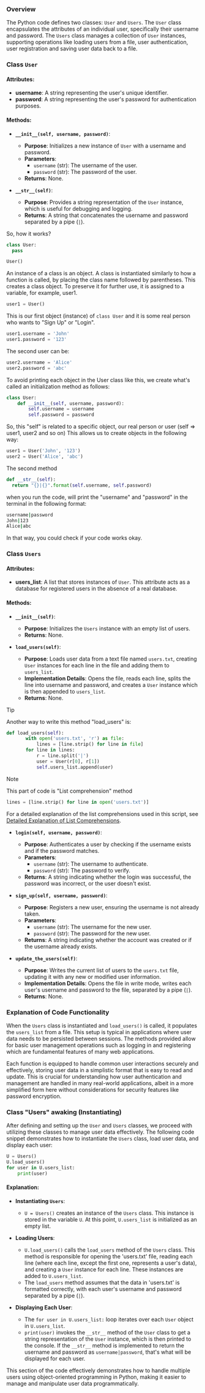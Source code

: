 ### Overview

The Python code defines two classes: `User` and `Users`. The `User` class encapsulates the attributes of an individual user, specifically their username and password. The `Users` class manages a collection of `User` instances, supporting operations like loading users from a file, user authentication, user registration and saving user data back to a file.

### Class `User`

#### Attributes:
- **username**: A string representing the user's unique identifier.
- **password**: A string representing the user's password for authentication purposes.

#### Methods:
- **`__init__(self, username, password)`**:
  - **Purpose**: Initializes a new instance of `User` with a username and password.
  - **Parameters**:
    - `username` (str): The username of the user.
    - `password` (str): The password of the user.
  - **Returns**: None.

- **`__str__(self)`**:
  - **Purpose**: Provides a string representation of the `User` instance, which is useful for debugging and logging.
  - **Returns**: A string that concatenates the username and password separated by a pipe (`|`).

So, how it works?

``` py
class User:
  pass

User()
```
An instance of a class is an object. A class is instantiated similarly to how a function is called, by placing the class name followed by parentheses. This creates a class object. To preserve it for further use, it is assigned to a variable, for example, user1.

``` py
user1 = User()
```
This is our first object (instance) of `class User` and it is some real person who wants to "Sign Up" or "Login".

``` py
user1.username = 'John'
user1.password = '123'
```
The second user can be:

``` py
user2.username = 'Alice'
user2.password = 'abc'
```

To avoid printing each object in the User class like this, we create what's called an initialization method as follows:

``` py
class User:
    def __init__(self, username, password):
        self.username = username
        self.password = password
```

So, this "self" is related to a specific object, our real person or user (self => user1, user2 and so on)
This allows us to create objects in the following way:

``` py
user1 = User('John', '123')
user2 = User('Alice', 'abc')
```

The second method 

``` py
def __str__(self):
  return "{}|{}".format(self.username, self.password)
```

when you run the code, will print the "username" and "password" in the terminal in the following format:

``` bash
username|password
John|123
Alice|abc
```

In that way, you could check if your code works okay.



### Class `Users`

#### Attributes:
- **users_list**: A list that stores instances of `User`. This attribute acts as a database for registered users in the absence of a real database.

#### Methods:
- **`__init__(self)`**:
  - **Purpose**: Initializes the `Users` instance with an empty list of users.
  - **Returns**: None.

- **`load_users(self)`**:
  - **Purpose**: Loads user data from a text file named `users.txt`, creating `User` instances for each line in the file and adding them to `users_list`.
  - **Implementation Details**: Opens the file, reads each line, splits the line into username and password, and creates a `User` instance which is then appended to `users_list`.
  - **Returns**: None.
 
 > [!TIP]
 > Another way to write this method "load_users" is:

 ``` py
 def load_users(self):
        with open('users.txt', 'r') as file:
            lines = [line.strip() for line in file]
        for line in lines:
            r = line.split('|')
            user = User(r[0], r[1])
            self.users_list.append(user)
 ```

> [!NOTE]
> This part of code is "List comprehension" method

``` py
lines = [line.strip() for line in open('users.txt')]
```

For a detailed explanation of the list comprehensions used in this script, see [Detailed Explanation of List Comprehensions](List_comprehension.md).

- **`login(self, username, password)`**:
  - **Purpose**: Authenticates a user by checking if the username exists and if the password matches.
  - **Parameters**:
    - `username` (str): The username to authenticate.
    - `password` (str): The password to verify.
  - **Returns**: A string indicating whether the login was successful, the password was incorrect, or the user doesn't exist.

- **`sign_up(self, username, password)`**:
  - **Purpose**: Registers a new user, ensuring the username is not already taken.
  - **Parameters**:
    - `username` (str): The username for the new user.
    - `password` (str): The password for the new user.
  - **Returns**: A string indicating whether the account was created or if the username already exists.

- **`update_the_users(self)`**:
  - **Purpose**: Writes the current list of users to the `users.txt` file, updating it with any new or modified user information.
  - **Implementation Details**: Opens the file in write mode, writes each user's username and password to the file, separated by a pipe (`|`).
  - **Returns**: None.

### Explanation of Code Functionality

When the `Users` class is instantiated and `load_users()` is called, it populates the `users_list` from a file. This setup is typical in applications where user data needs to be persisted between sessions. The methods provided allow for basic user management operations such as logging in and registering which are fundamental features of many web applications.

Each function is equipped to handle common user interactions securely and effectively, storing user data in a simplistic format that is easy to read and update. This is crucial for understanding how user authentication and management are handled in many real-world applications, albeit in a more simplified form here without considerations for security features like password encryption.


### Class "Users" awaking (Instantiating)


After defining and setting up the `User` and `Users` classes, we proceed with utilizing these classes to manage user data effectively. The following code snippet demonstrates how to instantiate the `Users` class, load user data, and display each user:

``` py
U = Users()
U.load_users()
for user in U.users_list:
    print(user)
```

#### Explanation:

- **Instantiating `Users`**:
  - `U = Users()` creates an instance of the `Users` class. This instance is stored in the variable `U`. At this point, `U.users_list` is initialized as an empty list.

- **Loading Users**:
  - `U.load_users()` calls the `load_users` method of the `Users` class. This method is responsible for opening the 'users.txt' file, reading each line (where each line, except the first one, represents a user's data), and creating a `User` instance for each line. These instances are added to `U.users_list`.
  - The `load_users` method assumes that the data in 'users.txt' is formatted correctly, with each user's username and password separated by a pipe (`|`).

- **Displaying Each User**:
  - The `for user in U.users_list:` loop iterates over each `User` object in `U.users_list`.
  - `print(user)` invokes the `__str__` method of the `User` class to get a string representation of the `User` instance, which is then printed to the console. If the `__str__` method is implemented to return the username and password as `username|password`, that's what will be displayed for each user.

This section of the code effectively demonstrates how to handle multiple users using object-oriented programming in Python, making it easier to manage and manipulate user data programmatically.
